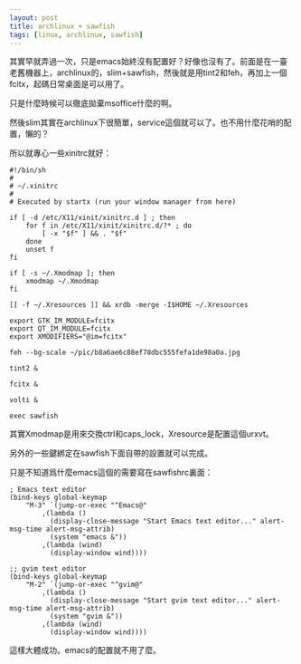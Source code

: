 ```yaml
---
layout: post
title: archlinux + sawfish
tags: [linux, archlinux, sawfish]
---
```


其實早就弄過一次，只是emacs始終沒有配置好？好像也沒有了。前面是在一臺老舊機器上，archlinux的，slim+sawfish，然後就是用tint2和feh，再加上一個fcitx，起碼日常桌面是可以用了。

只是什麼時候可以徹底拋棄msoffice什麼的啊。

然後slim其實在archlinux下很簡單，service這個就可以了。也不用什麼花哨的配置，懶的？

所以就專心一些xinitrc就好：

	#!/bin/sh
	#
	# ~/.xinitrc
	#
	# Executed by startx (run your window manager from here)
	
	if [ -d /etc/X11/xinit/xinitrc.d ] ; then
	    for f in /etc/X11/xinit/xinitrc.d/?* ; do
	        [ -x "$f" ] && . "$f"
	    done
	    unset f
	fi
	
	if [ -s ~/.Xmodmap ]; then
	    xmodmap ~/.Xmodmap
	fi
	
	[[ -f ~/.Xresources ]] && xrdb -merge -I$HOME ~/.Xresources
	
	export GTK_IM_MODULE=fcitx
	export QT_IM_MODULE=fcitx
	export XMODIFIERS="@im=fcitx"
	
	feh --bg-scale ~/pic/b8a6ae6c88ef78dbc555fefa1de98a0a.jpg
	
	tint2 &
	
	fcitx &
	
	volti &
	
	exec sawfish
	
其實Xmodmap是用來交換ctrl和caps_lock，Xresource是配置這個urxvt。

另外的一些鍵綁定在sawfish下面自帶的設置就可以完成。

只是不知道爲什麼emacs這個的需要寫在sawfishrc裏面：

	; Emacs text editor
	(bind-keys global-keymap
	    "M-3" `(jump-or-exec "^Emacs@"
	        ,(lambda ()
	          (display-close-message "Start Emacs text editor..." alert-msg-time alert-msg-attrib)
	          (system "emacs &"))
	        ,(lambda (wind)
	          (display-window wind))))
	
	;; gvim text editor
	(bind-keys global-keymap
	    "M-2" `(jump-or-exec "^gvim@"
	        ,(lambda ()
	          (display-close-message "Start gvim text editor..." alert-msg-time alert-msg-attrib)
	          (system "gvim &"))
	        ,(lambda (wind)
	          (display-window wind))))
	
這樣大體成功。emacs的配置就不用了麼。



